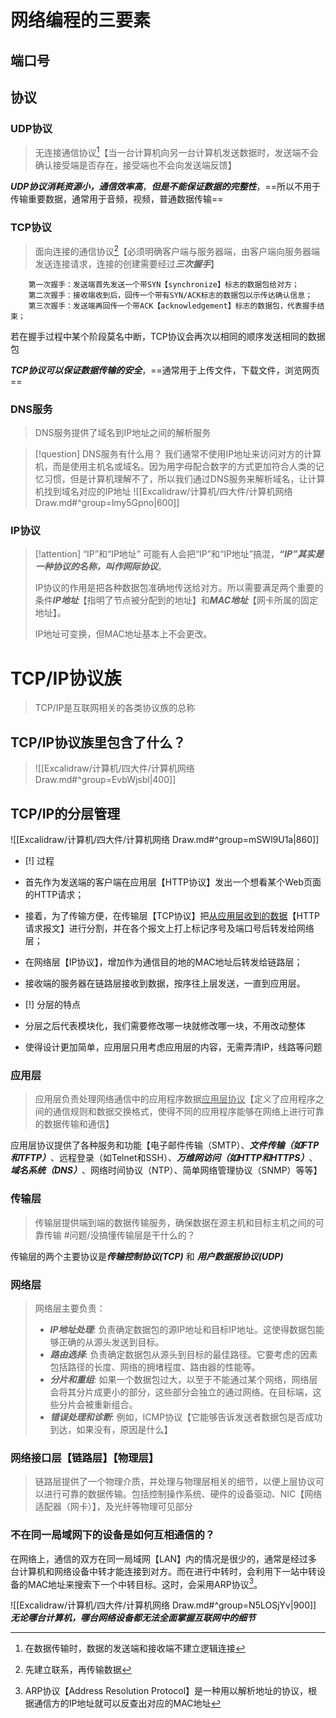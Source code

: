 # 网络编程的三要素
## 端口号


## 协议
### UDP协议
>无连接通信协议[^1]【当一台计算机向另一台计算机发送数据时，发送端不会确认接受端是否存在，接受端也不会向发送端反馈】

***UDP协议消耗资源小，通信效率高***，***但是不能保证数据的完整性***，==所以不用于传输重要数据，通常用于音频，视频，普通数据传输==

[^1]:在数据传输时，数据的发送端和接收端不建立逻辑连接

### TCP协议
>面向连接的通信协议[^2]【必须明确客户端与服务器端，由客户端向服务器端发送连接请求，连接的创建需要经过***三次握手***】

```
	第一次握手：发送端首先发送一个带SYN【synchronize】标志的数据包给对方；
	第二次握手：接收端收到后，回传一个带有SYN/ACK标志的数据包以示传达确认信息；
	第三次握手：发送端再回传一个带ACK【acknowledgement】标志的数据包，代表握手结束；
```
若在握手过程中某个阶段莫名中断，TCP协议会再次以相同的顺序发送相同的数据包

***TCP协议可以保证数据传输的安全***，==通常用于上传文件，下载文件，浏览网页==

[^2]:先建立联系，再传输数据

### DNS服务
>DNS服务提供了域名到IP地址之间的解析服务

>[!question] DNS服务有什么用？
>我们通常不使用IP地址来访问对方的计算机，而是使用主机名或域名。因为用字母配合数字的方式更加符合人类的记忆习惯，但是计算机理解不了，所以我们通过DNS服务来解析域名，让计算机找到域名对应的IP地址
>![[Excalidraw/计算机/四大件/计算机网络 Draw.md#^group=lmy5Gpno|600]]

### IP协议
>[!attention] “IP”和“IP地址”
>可能有人会把“IP”和“IP地址”搞混，***“IP”其实是一种协议的名称，叫作网际协议***。
>
>IP协议的作用是把各种数据包准确地传送给对方。所以需要满足两个重要的条件***IP地址***【指明了节点被分配到的地址】和***MAC地址***【网卡所属的固定地址】。
>
>IP地址可变换，但MAC地址基本上不会更改。


# TCP/IP协议族
>TCP/IP是互联网相关的各类协议族的总称
## TCP/IP协议族里包含了什么？
>![[Excalidraw/计算机/四大件/计算机网络 Draw.md#^group=EvbWjsbl|400]]
## TCP/IP的分层管理
![[Excalidraw/计算机/四大件/计算机网络 Draw.md#^group=mSWl9U1a|860]]
- [!] 过程
- 首先作为发送端的客户端在应用层【HTTP协议】发出一个想看某个Web页面的HTTP请求；
- 接着，为了传输方便，在传输层【TCP协议】把<u>从应用层收到的数据</u>【HTTP请求报文】进行分割，并在各个报文上打上标记序号及端口号后转发给网络层；
- 在网络层【IP协议】，增加作为通信目的地的MAC地址后转发给链路层；
- 接收端的服务器在链路层接收到数据，按序往上层发送，一直到应用层。

- [!] 分层的特点
- 分层之后代表模块化，我们需要修改哪一块就修改哪一块，不用改动整体
- 使得设计更加简单，应用层只用考虑应用层的内容，无需弄清IP，线路等问题
### 应用层
>应用层负责处理网络通信中的应用程序数据<u>应用层协议</u>【定义了应用程序之间的通信规则和数据交换格式，使得不同的应用程序能够在网络上进行可靠的数据传输和通信】

应用层协议提供了各种服务和功能【电子邮件传输（SMTP）、***文件传输（如FTP和TFTP）***、远程登录（如Telnet和SSH）、***万维网访问（如HTTP和HTTPS）***、***域名系统（DNS）***、网络时间协议（NTP）、简单网络管理协议（SNMP）等等】
### 传输层
>传输层提供端到端的数据传输服务，确保数据在源主机和目标主机之间的可靠传输
> #问题/没搞懂传输层是干什么的？

传输层的两个主要协议是***传输控制协议(TCP)*** 和 ***用户数据报协议(UDP)***


### 网络层
> 网络层主要负责：
> - ***IP地址处理***: 负责确定数据包的源IP地址和目标IP地址。这使得数据包能够正确的从源头发送到目标。
> - ***路由选择***: 负责确定数据包从源头到目标的最佳路径。它要考虑的因素包括路径的长度、网络的拥堵程度、路由器的性能等。
> - ***分片和重组***: 如果一个数据包过大，以至于不能通过某个网络，网络层会将其分片成更小的部分，这些部分会独立的通过网络。在目标端，这些分片会被重新组合。
> - ***错误处理和诊断***: 例如，ICMP协议【它能够告诉发送者数据包是否成功到达，如果没有，原因是什么】
### 网络接口层【链路层】【物理层】
>链路层提供了一个物理介质，并处理与物理层相关的细节，以便上层协议可以进行可靠的数据传输。包括控制操作系统、硬件的设备驱动、NIC【网络适配器（网卡）】，及光纤等物理可见部分

### 不在同一局域网下的设备是如何互相通信的？
在网络上，通信的双方在同一局域网【LAN】内的情况是很少的，通常是经过多台计算机和网络设备中转才能连接到对方。而在进行中转时，会利用下一站中转设备的MAC地址来搜索下一个中转目标。这时，会采用ARP协议[^3]。

![[Excalidraw/计算机/四大件/计算机网络 Draw.md#^group=N5LOSjYv|900]]
***无论哪台计算机，哪台网络设备都无法全面掌握互联网中的细节***

[^3]:ARP协议【Address Resolution Protocol】是一种用以解析地址的协议，根据通信方的IP地址就可以反查出对应的MAC地址































